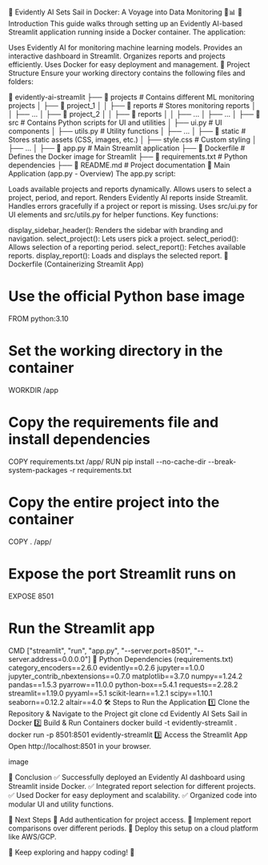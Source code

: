 🚢 Evidently AI Sets Sail in Docker: A Voyage into Data Monitoring 🐳📊
📌 Introduction
This guide walks through setting up an Evidently AI-based Streamlit application running inside a Docker container. The application:

Uses Evidently AI for monitoring machine learning models.
Provides an interactive dashboard in Streamlit.
Organizes reports and projects efficiently.
Uses Docker for easy deployment and management.
📂 Project Structure
Ensure your working directory contains the following files and folders:

📁 evidently-ai-streamlit
 ├── 📂 projects                # Contains different ML monitoring projects
 │    ├── 📂 project_1
 │    │    ├── 📂 reports       # Stores monitoring reports
 │    │    ├── ...
 │    ├── 📂 project_2
 │    │    ├── 📂 reports
 │    │    ├── ...
 │    ├── ...
 │
 ├── 📂 src                     # Contains Python scripts for UI and utilities
 │    ├── ui.py                 # UI components
 │    ├── utils.py              # Utility functions
 │    ├── ...
 │
 ├── 📂 static                  # Stores static assets (CSS, images, etc.)
 │    ├── style.css             # Custom styling
 │    ├── ...
 │
 ├── 📄 app.py                   # Main Streamlit application
 ├── 📄 Dockerfile               # Defines the Docker image for Streamlit
 ├── 📄 requirements.txt          # Python dependencies
 ├── 📄 README.md                 # Project documentation
📝 Main Application (app.py - Overview)
The app.py script:

Loads available projects and reports dynamically.
Allows users to select a project, period, and report.
Renders Evidently AI reports inside Streamlit.
Handles errors gracefully if a project or report is missing.
Uses src/ui.py for UI elements and src/utils.py for helper functions.
Key functions:

display_sidebar_header(): Renders the sidebar with branding and navigation.
select_project(): Lets users pick a project.
select_period(): Allows selection of a reporting period.
select_report(): Fetches available reports.
display_report(): Loads and displays the selected report.
🐳 Dockerfile (Containerizing Streamlit App)
# Use the official Python base image
FROM python:3.10

# Set the working directory in the container
WORKDIR /app

# Copy the requirements file and install dependencies
COPY requirements.txt /app/
RUN pip install --no-cache-dir --break-system-packages -r requirements.txt

# Copy the entire project into the container
COPY . /app/

# Expose the port Streamlit runs on
EXPOSE 8501

# Run the Streamlit app
CMD ["streamlit", "run", "app.py", "--server.port=8501", "--server.address=0.0.0.0"]
🐍 Python Dependencies (requirements.txt)
category_encoders==2.6.0
evidently==0.2.6
jupyter==1.0.0
jupyter_contrib_nbextensions==0.7.0
matplotlib==3.7.0
numpy==1.24.2
pandas==1.5.3
pyarrow==11.0.0
python-box==5.4.1
requests==2.28.2
streamlit==1.19.0
pyyaml==5.1
scikit-learn==1.2.1
scipy==1.10.1
seaborn==0.12.2
altair==4.0
🛠 Steps to Run the Application
1️⃣ Clone the Repository & Navigate to the Project
git clone <repo-link>
cd Evidently AI Sets Sail in Docker
2️⃣ Build & Run Containers
docker build -t evidently-streamlit .
docker run -p 8501:8501 evidently-streamlit
3️⃣ Access the Streamlit App
Open http://localhost:8501 in your browser.

image

🎯 Conclusion
✅ Successfully deployed an Evidently AI dashboard using Streamlit inside Docker. ✅ Integrated report selection for different projects. ✅ Used Docker for easy deployment and scalability. ✅ Organized code into modular UI and utility functions.

🚀 Next Steps
🔹 Add authentication for project access. 🔹 Implement report comparisons over different periods. 🔹 Deploy this setup on a cloud platform like AWS/GCP.

🎯 Keep exploring and happy coding! 🚀